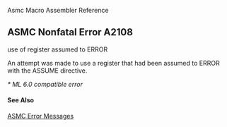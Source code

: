 Asmc Macro Assembler Reference

## ASMC Nonfatal Error A2108

use of register assumed to ERROR

An attempt was made to use a register that had been assumed to ERROR with the ASSUME directive.

_* ML 6.0 compatible error_

#### See Also

[ASMC Error Messages](readme.md)
